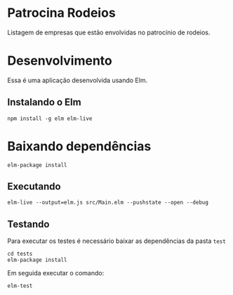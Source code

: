 # Patrocina Rodeios

Listagem de empresas que estão envolvidas no patrocínio de rodeios.

# Desenvolvimento

Essa é uma aplicação desenvolvida usando Elm.

## Instalando o Elm

    npm install -g elm elm-live

# Baixando dependências

    elm-package install

## Executando

    elm-live --output=elm.js src/Main.elm --pushstate --open --debug

## Testando

Para executar os testes é necessário baixar as dependências da pasta `test`

    cd tests
    elm-package install

Em seguida executar o comando:

    elm-test
